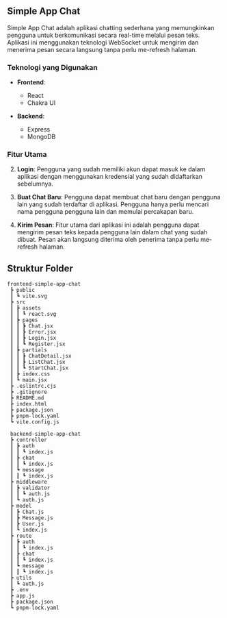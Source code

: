 ## Simple App Chat

Simple App Chat adalah aplikasi chatting sederhana yang memungkinkan pengguna untuk berkomunikasi secara real-time melalui pesan teks. Aplikasi ini menggunakan teknologi WebSocket untuk mengirim dan menerima pesan secara langsung tanpa perlu me-refresh halaman.

### Teknologi yang Digunakan

- **Frontend**:
  - React
  - Chakra UI

- **Backend**:
  - Express
  - MongoDB

### Fitur Utama


2. **Login**: Pengguna yang sudah memiliki akun dapat masuk ke dalam aplikasi dengan menggunakan kredensial yang sudah didaftarkan sebelumnya.

3. **Buat Chat Baru**: Pengguna dapat membuat chat baru dengan pengguna lain yang sudah terdaftar di aplikasi. Pengguna hanya perlu mencari nama pengguna pengguna lain dan memulai percakapan baru.

4. **Kirim Pesan**: Fitur utama dari aplikasi ini adalah pengguna dapat mengirim pesan teks kepada pengguna lain dalam chat yang sudah dibuat. Pesan akan langsung diterima oleh penerima tanpa perlu me-refresh halaman.

## Struktur Folder
```
frontend-simple-app-chat
 ┣ public
 ┃ ┗ vite.svg
 ┣ src
 ┃ ┣ assets
 ┃ ┃ ┗ react.svg
 ┃ ┣ pages
 ┃ ┃ ┣ Chat.jsx
 ┃ ┃ ┣ Error.jsx
 ┃ ┃ ┣ Login.jsx
 ┃ ┃ ┗ Register.jsx
 ┃ ┣ partials
 ┃ ┃ ┣ ChatDetail.jsx
 ┃ ┃ ┣ ListChat.jsx
 ┃ ┃ ┗ StartChat.jsx
 ┃ ┣ index.css
 ┃ ┗ main.jsx
 ┣ .eslintrc.cjs
 ┣ .gitignore
 ┣ README.md
 ┣ index.html
 ┣ package.json
 ┣ pnpm-lock.yaml
 ┗ vite.config.js

 backend-simple-app-chat
 ┣ controller
 ┃ ┣ auth
 ┃ ┃ ┗ index.js
 ┃ ┣ chat
 ┃ ┃ ┗ index.js
 ┃ ┗ message
 ┃ ┃ ┗ index.js
 ┣ middleware
 ┃ ┣ validator
 ┃ ┃ ┗ auth.js
 ┃ ┗ auth.js
 ┣ model
 ┃ ┣ Chat.js
 ┃ ┣ Message.js
 ┃ ┣ User.js
 ┃ ┗ index.js
 ┣ route
 ┃ ┣ auth
 ┃ ┃ ┗ index.js
 ┃ ┣ chat
 ┃ ┃ ┗ index.js
 ┃ ┗ message
 ┃ ┃ ┗ index.js
 ┣ utils
 ┃ ┗ auth.js
 ┣ .env
 ┣ app.js
 ┣ package.json
 ┗ pnpm-lock.yaml
```